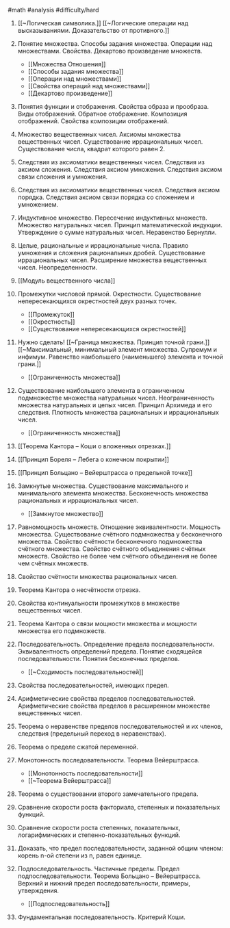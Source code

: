 #math #analysis 
#difficulty/hard
1. [[~Логическая символика.]] [[~Логические операции над высказываниями. Доказательство от противного.]] 

2. Понятие множества. Способы задания множества. Операции над множествами. Свойства. Декартово произведение множеств.
	- [[Множества Отношения]]
	- [[Способы задания множества]]
	- [[Операции над множествами]]
	- [[Свойства операций над множествами]]
	- [[Декартово произведение]]

3. Понятия функции и отображения. Свойства образа и прообраза. Виды отображений. Обратное отображение. Композиция отображений. Свойства композиции отображений.

4. Множество вещественных чисел. Аксиомы множества вещественных чисел. Существование иррациональных чисел. Существование числа, квадрат которого равен 2.

7. Следствия из аксиоматики вещественных чисел. Следствия из аксиом сложения. Следствия аксиом умножения. Следствия аксиом связи сложения и умножения.

8. Следствия из аксиоматики вещественных чисел. Следствия аксиом порядка. Следствия аксиом связи порядка со сложением и умножением.

9. Индуктивное множество. Пересечение индуктивных множеств. Множество натуральных чисел. Принцип математической индукции. Утверждение о сумме натуральных чисел. Неравенство Бернулли.

10. Целые, рациональные и иррациональные числа. Правило умножения и сложения рациональных дробей. Существование иррациональных чисел. Расширение множества вещественных чисел. Неопределенности.

9. [[Модуль вещественного числа]]

10. Промежутки числовой прямой. Окрестности. Существование непересекающихся окрестностей двух разных точек.
	- [[Промежуток]]
	- [[Окрестность]]
	- [[Существование непересекающихся окрестностей]]

12. Нужно сделать! [[~Граница множества. Принцип точной грани.]] [[~Максимальный, минимальный элемент множества. Супремум и инфимум. Равенство наибольшего (наименьшего) элемента и точной грани.]]
	- [[Ограниченность множества]]

14. Существование наибольшего элемента в ограниченном подмножестве множества натуральных чисел. Неограниченность множества натуральных и целых чисел. Принцип Архимеда и его следствия. Плотность множества рациональных и иррациональных чисел.
	- [[Ограниченность множества]]

16. [[Теорема Кантора – Коши о вложенных отрезках.]]

17. [[Принцип Бореля – Лебега о конечном покрытии]]

18. [[Принцип Больцано – Вейерштрасса о предельной точке]]

19. Замкнутые множества. Существование максимального и минимального элемента множества. Бесконечность множества рациональных и иррациональных чисел.
	- [[Замкнутое множество]]

20. Равномощность множеств. Отношение эквивалентности. Мощность множества. Существование счётного подмножества у бесконечного множества. Свойство счётности бесконечного подмножества счётного множества. Свойство счётного объединения счётных множеств. Свойство не более чем счётного объединения не более чем счётных множеств.

21. Свойство счётности множества рациональных чисел.

22. Теорема Кантора о несчётности отрезка.

23. Свойства континуальности промежутков в множестве вещественных чисел.

24. Теорема Кантора о связи мощности множества и мощности множества его подмножеств.

25. Последовательность. Определение предела последовательности. Эквивалентность определений предела. Понятие сходящейся последовательности. Понятия бесконечных пределов.
	- [[~Сходимость последовательностей]]

26. Свойства последовательностей, имеющих предел.

27. Арифметические свойства пределов последовательностей. Арифметические свойства пределов в расширенном множестве вещественных чисел.

28. Теорема о неравенстве пределов последовательностей и их членов, следствия (предельный переход в неравенствах).

29. Теорема о пределе сжатой переменной.

30. Монотонность последовательности. Теорема Вейерштрасса.
	- [[Монотонность последовательности]]
	- [[~Теорема Вейерштрасса]]

32. Теорема о существовании второго замечательного предела.

33. Сравнение скорости роста факториала, степенных и показательных функций.

34. Сравнение скорости роста степенных, показательных, логарифмических и степенно-показательных функций.

35. Доказать, что предел последовательности, заданной общим членом: корень n-ой степени из n, равен единице.

36. Подпоследовательность. Частичные пределы. Предел подпоследовательности. Теорема Больцано – Вейерштрасса. Верхний и нижний предел последовательности, примеры, утверждения.
	- [[Подпоследовательность]]

37. Фундаментальная последовательность. Критерий Коши.